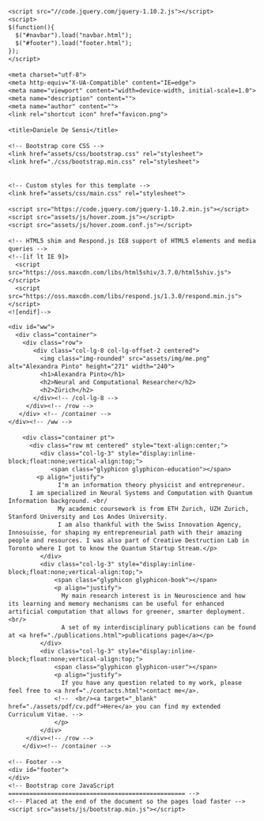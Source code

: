 
<!DOCTYPE html>
<html lang="en">
  <head>
  
    <script src="//code.jquery.com/jquery-1.10.2.js"></script>
    <script> 
    $(function(){
      $("#navbar").load("navbar.html");
      $("#footer").load("footer.html"); 
    });
    </script>

    <meta charset="utf-8">
    <meta http-equiv="X-UA-Compatible" content="IE=edge">
    <meta name="viewport" content="width=device-width, initial-scale=1.0">
    <meta name="description" content="">
    <meta name="author" content="">
    <link rel="shortcut icon" href="favicon.png">

    <title>Daniele De Sensi</title>

    <!-- Bootstrap core CSS -->
    <link href="assets/css/bootstrap.css" rel="stylesheet">
    <link href="./css/bootstrap.min.css" rel="stylesheet">


    <!-- Custom styles for this template -->
    <link href="assets/css/main.css" rel="stylesheet">

    <script src="https://code.jquery.com/jquery-1.10.2.min.js"></script>
    <script src="assets/js/hover.zoom.js"></script>
    <script src="assets/js/hover.zoom.conf.js"></script>

    <!-- HTML5 shim and Respond.js IE8 support of HTML5 elements and media queries -->
    <!--[if lt IE 9]>
      <script src="https://oss.maxcdn.com/libs/html5shiv/3.7.0/html5shiv.js"></script>
      <script src="https://oss.maxcdn.com/libs/respond.js/1.3.0/respond.min.js"></script>
    <![endif]-->
  </head>

  <body>
    <!-- Static navbar -->
    <div id="navbar"></div>

    <div id="ww">
      <div class="container">
        <div class="row">
           <div class="col-lg-8 col-lg-offset-2 centered">
             <img class="img-rounded" src="assets/img/me.png" alt="Alexandra Pinto" height="271" width="240">
             <h1>Alexandra Pinto</h1>
             <h2>Neural and Computational Researcher</h2>
             <h2>Zürich</h2>
           </div><!-- /col-lg-8 -->
         </div><!-- /row -->
       </div> <!-- /container -->
    </div><!-- /ww -->

        <div class="container pt">
          <div class="row mt centered" style="text-align:center;">
             <div class="col-lg-3" style="display:inline-block;float:none;vertical-align:top;">
                <span class="glyphicon glyphicon-education"></span>
	        <p align="justify">
                  I'm an information theory physicist and entrepreneur.
		  I am specialized in Neural Systems and Computation with Quantum Information background. <br/
                  My academic coursework is from ETH Zurich, UZH Zurich, Stanford University and Los Andes University.
                  I am also thankful with the Swiss Innovation Agency, Innosuisse, for shaping my entrepreneurial path with their amazing people and resources. I was also part of Creative Destruction Lab in Toronto where I got to know the Quantum Startup Stream.</p>
             </div>
             <div class="col-lg-3" style="display:inline-block;float:none;vertical-align:top;">
                 <span class="glyphicon glyphicon-book"></span>
                 <p align="justify">
                   My main research interest is in Neuroscience and how its learning and memory mechanisms can be useful for enhanced artificial computation that allows for greener, smarter deployment.<br/> 
                   A set of my interdisciplinary publications can be found at <a href="./publications.html">publications page</a></p>
             </div>
             <div class="col-lg-3" style="display:inline-block;float:none;vertical-align:top;">
                 <span class="glyphicon glyphicon-user"></span>
                 <p align="justify">
                   If you have any question related to my work, please feel free to <a href="./contacts.html">contact me</a>.
                 <!--  <br/><a target="_blank" href="./assets/pdf/cv.pdf">Here</a> you can find my extended Curriculum Vitae. -->
                 </p>
             </div>
         </div><!-- /row -->
        </div><!-- /container -->

    <!-- Footer -->
    <div id="footer">
    </div>	
    <!-- Bootstrap core JavaScript
    ================================================== -->
    <!-- Placed at the end of the document so the pages load faster -->
    <script src="assets/js/bootstrap.min.js"></script>
  </body>
</html>
